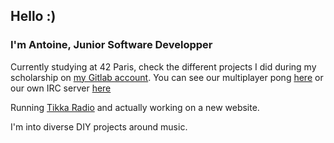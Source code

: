 ## Hello :)

### I'm Antoine, Junior Software Developper

Currently studying at 42 Paris, check the different projects I did during my scholarship on <a href="https://gitlab.com/guildfordia" target="_blank" rel="noreferrer">my Gitlab account</a>. You can see our multiplayer pong <a href="https://github.com/bentowski/ft_transcendence3" target="_blank" rel="noreferrer">here</a> or our own IRC server <a href="https://github.com/ivloisy/ft_irc" target="_blank" rel="noreferrer">here</a>
   
Running <a href="https://tikka.live" target="_blank" rel="noreferrer">Tikka Radio</a> and actually working on a new website.
   
I'm into diverse DIY projects around music.
